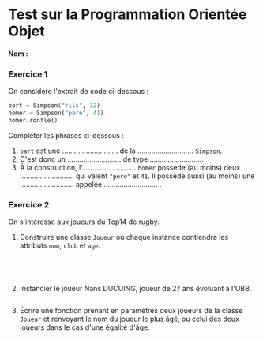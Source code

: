# Test sur la Programmation Orientée Objet

#### Nom : 




### Exercice 1

On considère l'extrait de code ci-dessous :

```python
bart = Simpson("fils", 12)
homer = Simpson("père", 41)
homer.ronfle()
```
Compléter les phrases ci-dessous  :

1. ```bart``` est une ............................ de la ............................  ```Simpson```.
2. C'est donc un ........................... de type ........................... 
3. À la construction, l'........................... ```homer``` possède (au moins) deux ........................... qui valent ```"père"``` et ```41```.
Il possède aussi (au moins) une ........................... appelée ........................... .



### Exercice 2
On s'intéresse aux joueurs du Top14 de rugby.

1. Construire une classe ```Joueur``` où chaque instance contiendra les attributs ```nom```, ```club``` et ```age```.  
```python





``` 

2. Instancier le joueur Nans DUCUING, joueur de 27 ans évoluant à l'UBB.
```python


``` 

3. Écrire une fonction prenant en paramètres deux joueurs de la classe ```Joueur``` et renvoyant le nom du joueur le plus âgé, ou celui des deux joueurs dans le cas d'une égalité d'âge.
```python






``` 